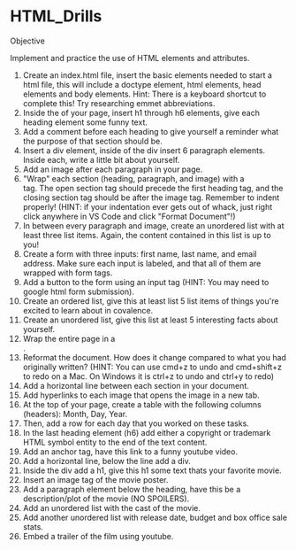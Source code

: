 # HTML_Drills
Objective

Implement and practice the use of HTML elements and attributes.

1. Create an index.html file, insert the basic elements needed to start a html file, this will include a doctype element, html elements, head elements and body elements. Hint: There is a keyboard shortcut to complete this! Try researching emmet abbreviations.
2. Inside the <body> of your page, insert h1 through h6 elements, give each heading element some funny text.
3. Add a comment before each heading to give yourself a reminder what the purpose of that section should be.
4. Insert a div element, inside of the div insert 6 paragraph elements. Inside each, write a little bit about yourself.
5. Add an image after each paragraph in your page.
6. "Wrap" each section (heading, paragraph, and image) with a <section> tag. The open section tag should precede the first heading tag, and the closing section tag should be after the image tag. Remember to indent properly! (HINT: if your indentation ever gets out of whack, just right click anywhere in VS Code and click "Format Document"!)
7. In between every paragraph and image, create an unordered list with at least three list items. Again, the content contained in this list is up to you!
8. Create a form with three inputs: first name, last name, and email address. Make sure each input is labeled, and that all of them are wrapped with form tags.
9. Add a button to the form using an input tag (HINT: You may need to google html form submission).
10. Create an ordered list, give this at least list 5 list items of things you're excited to learn about in covalence.
11. Create an unordered list, give this list at least 5 interesting facts about yourself.
12. Wrap the entire page in a <div>.
13. Reformat the document. How does it change compared to what you had originally written? (HINT: You can use cmd+z to undo and cmd+shift+z to redo on a Mac. On Windows it is ctrl+z to undo and ctrl+y to redo)
14. Add a horizontal line between each section in your document.
15. Add hyperlinks to each image that opens the image in a new tab.
16. At the top of your page, create a table with the following columns (headers): Month, Day, Year.
17. Then, add a row for each day that you worked on these tasks.
18. In the last heading element (h6) add either a copyright or trademark HTML symbol entity to the end of the text content.
19. Add an anchor tag, have this link to a funny youtube video.
20. Add a horizontal line, below the line add a div.
21. Inside the div add a h1, give this h1 some text thats your favorite movie.
22. Insert an image tag of the movie poster.
23. Add a paragraph element below the heading, have this be a description/plot of the movie (NO SPOILERS).
24. Add an unordered list with the cast of the movie.
25. Add another unordered list with release date, budget and box office sale stats.
26. Embed a trailer of the film using youtube.